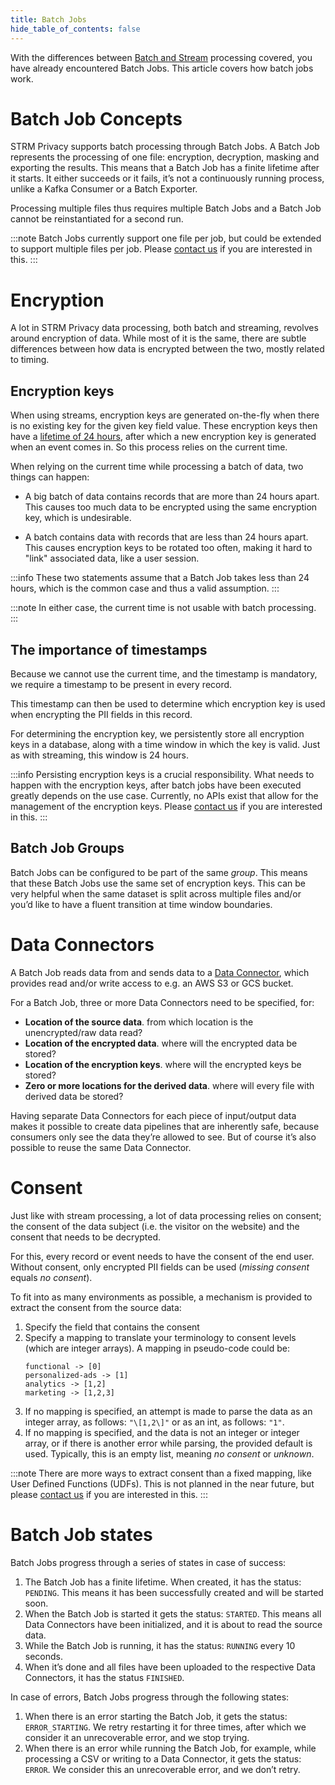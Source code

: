 ```yaml
---
title: Batch Jobs
hide_table_of_contents: false
---
```


With the differences between [Batch and Stream](./02-batch-vs-streaming.md) processing covered,
you have already encountered Batch Jobs. This article covers how batch jobs work.

# Batch Job Concepts

STRM Privacy supports batch processing through Batch Jobs. A Batch Job
represents the processing of one file: encryption, decryption,
masking and exporting the results. This means that a Batch Job has a
finite lifetime after it starts. It either succeeds or it fails, it’s
not a continuously running process, unlike a Kafka Consumer or a Batch
Exporter.

Processing multiple files thus requires multiple Batch Jobs and a Batch
Job cannot be reinstantiated for a second run.

:::note
Batch Jobs currently support one file per job, but could be extended to support multiple files per job.
Please [contact us](/05-contact/index.md) if you are interested in this.
:::

# Encryption

A lot in STRM Privacy data processing, both batch and streaming, revolves around
encryption of data. While most of it is the same, there are subtle
differences between how data is encrypted between the two, mostly
related to timing.

## Encryption keys

When using streams, encryption keys are generated on-the-fly when there
is no existing key for the given key field value. These encryption keys
then have a [lifetime of 24 hours](./01-pii-field-encryption.md#algorithm), after which a new encryption key is
generated when an event comes in. So this process relies on the current time.

When relying on the current time while processing a batch of data, two
things can happen:

- A big batch of data contains records that are more than 24 hours
  apart. This causes too much data to be encrypted using the same
  encryption key, which is undesirable.

- A batch contains data with records that are less than 24 hours
  apart. This causes encryption keys to be rotated too often, making
  it hard to "link" associated data, like a user session.

:::info
These two statements assume that a Batch Job takes less than 24 hours,
which is the common case and thus a valid assumption.
:::

:::note
In either case, the current time is not usable with batch processing.
:::

## The importance of timestamps

Because we cannot use the current time, and the timestamp is mandatory,
we require a timestamp to be present in every record.

This timestamp can then be used to determine which encryption key is
used when encrypting the PII fields in this record.

For determining the encryption key, we persistently store all encryption
keys in a database, along with a time window in which the key is valid.
Just as with streaming, this window is 24 hours.

:::info
Persisting encryption keys is a crucial responsibility. What needs to happen with the encryption keys,
after batch jobs have been executed greatly depends on the use case. Currently, no APIs exist that allow
for the management of the encryption keys. Please [contact us](/05-contact/index.md) if you are
interested in this.
:::

## Batch Job Groups

Batch Jobs can be configured to be part of the same _group_. This means
that these Batch Jobs use the same set of encryption keys. This can be
very helpful when the same dataset is split across multiple files and/or
you’d like to have a fluent transition at time window boundaries.

# Data Connectors

A Batch Job reads data from and sends data to a [Data Connector](/02-concepts/05-data-connectors.md),
which provides read and/or write access to e.g. an AWS S3 or GCS bucket.

For a Batch Job, three or more Data Connectors need to be specified,
for:

- **Location of the source data**. from which location is the unencrypted/raw data read?
- **Location of the encrypted data**. where will the encrypted data be stored?
- **Location of the encryption keys**. where will the encrypted keys be stored?
- **Zero or more locations for the derived data**. where will every file with derived data be stored?

Having separate Data Connectors for each piece of input/output data
makes it possible to create data pipelines that are inherently safe,
because consumers only see the data they’re allowed to see. But of
course it’s also possible to reuse the same Data Connector.

# Consent

Just like with stream processing, a lot of data processing relies on consent; the
consent of the data subject (i.e. the visitor on the website) and the
consent that needs to be decrypted.

For this, every record or event needs to have the consent of the end
user. Without consent, only encrypted PII fields can be used (_missing consent_ equals _no consent_).

To fit into as many environments as possible, a mechanism is provided to
extract the consent from the source data:

1. Specify the field that contains the consent
2. Specify a mapping to translate your terminology to consent
   levels (which are integer arrays). A mapping in pseudo-code could be:
   ```
   functional -> [0]
   personalized-ads -> [1]
   analytics -> [1,2]
   marketing -> [1,2,3]
   ```
3. If no mapping is specified, an attempt is made to parse the data as an integer
   array, as follows: `"\[1,2\]"` or as an int, as follows: `"1"`.
4. If no mapping is specified, and the data is not an integer or integer array, or if
   there is another error while parsing, the provided default is used.
   Typically, this is an empty list, meaning _no consent_ or _unknown_.

:::note
There are more ways to extract consent than a fixed mapping, like User Defined Functions (UDFs). This is not planned
in the near future, but please [contact us](/05-contact/index.md) if you are interested in this.
:::

# Batch Job states

Batch Jobs progress through a series of states in case of success:

1. The Batch Job has a finite lifetime. When created, it has the
   status: `PENDING`. This means it has been successfully created and
   will be started soon.
2. When the Batch Job is started it gets the status: `STARTED`. This
   means all Data Connectors have been initialized, and it is about to
   read the source data.
3. While the Batch Job is running, it has the status: `RUNNING` every
   10 seconds.
4. When it’s done and all files have been uploaded to the respective
   Data Connectors, it has the status `FINISHED`.

In case of errors, Batch Jobs progress through the following states:

1. When there is an error starting the Batch Job, it gets the status:
   `ERROR_STARTING`. We retry restarting it for three times, after
   which we consider it an unrecoverable error, and we stop trying.
2. When there is an error while running the Batch Job, for example,
   while processing a CSV or writing to a Data Connector, it gets the
   status: `ERROR`. We consider this an unrecoverable error, and we
   don’t retry.
